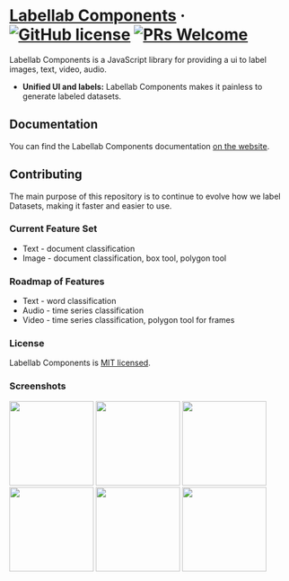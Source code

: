 # [Labellab Components](https://labellab.io/) &middot; [![GitHub license](https://img.shields.io/badge/license-MIT-blue.svg)](https://github.com/kev71187/labellab-components/blob/master/LICENSE) [![PRs Welcome](https://img.shields.io/badge/PRs-welcome-brightgreen.svg)](https://github.com/kev71187/labellab-components/pulls)

Labellab Components is a JavaScript library for providing a ui to label images, text, video, audio.

* **Unified UI and labels:** Labellab Components makes it painless to generate labeled datasets.

## Documentation

You can find the Labellab Components documentation [on the website](https://components.labellab.io).

## Contributing

The main purpose of this repository is to continue to evolve how we label Datasets, making it faster and easier to use.

### Current Feature Set
* Text - document classification
* Image - document classification, box tool, polygon tool

### Roadmap of Features
* Text - word classification
* Audio - time series classification
* Video - time series classification, polygon tool for frames

### License

Labellab Components is [MIT licensed](./LICENSE).

### Screenshots

<img height="150px" width="150px" src="https://github.com/kev71187/labellab-components/raw/master/assets/classify-labeler.png"/>
<img height="150px" width="150px" src="https://github.com/kev71187/labellab-components/raw/master/assets/classify-preview.png"/>

<img height="150px" width="150px" src="https://github.com/kev71187/labellab-components/raw/master/assets/box-labeler.png"/>
<img height="150px" width="150px" src="https://github.com/kev71187/labellab-components/raw/master/assets/box-preview.png"/>

<img height="150px" width="150px" src="https://github.com/kev71187/labellab-components/raw/master/assets/polygon-labeler.png"/>
<img height="150px" width="150px" src="https://github.com/kev71187/labellab-components/raw/master/assets/polygon-preview.png"/>
